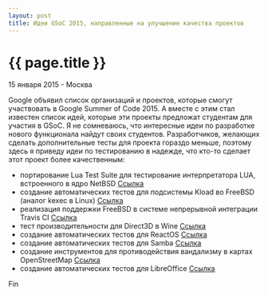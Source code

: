 ```yaml
---
layout: post
title: Идеи GSoC 2015, направленные на улучшение качества проектов
---
```


{{ page.title }}
================

<p class="meta">15 января 2015 - Москва</p>

Google объявил список организаций и проектов, которые смогут участвовать
в Google Summer of Code 2015. А вместе с этим стал известен список
идей, которые эти проекты предложат студентам для участия в GSoC.
Я не сомневаюсь, что интересные идеи по разработке нового функционала
найдут своих студентов. Разработчиков, желающих сделать дополнительные
тесты для проекта гораздо меньше, поэтому здесь я приведу идеи по тестированию
в надежде, что кто-то сделает этот проект более качественным:

- портирование Lua Test Suite для тестирование интерпретатора LUA, встроенного в ядро NetBSD
[Ссылка](http://www.lua.inf.puc-rio.br/gsoc/ideas2015.html#kerneltest)
- создание автоматических тестов для подсистемы Kload во FreeBSD (аналог kexec в Linux)
[Ссылка](https://wiki.freebsd.org/IdeasPage#Test_Kload_.28kexec_for_FreeBSD.29)
- реализация поддержки FreeBSD в системе непрерывной интеграции Travis CI
[Ссылка](https://wiki.freebsd.org/IdeasPage#Travis_Continuous_Integration_Support_for_FreeBSD)
- тест производительности для Direct3D в Wine
[Ссылка](http://wiki.winehq.org/SummerOfCode#head-a8fb54a144e2a03000d36049bb62b42e8503fae5)
- создание автоматических тестов для ReactOS
[Ссылка](http://www.reactos.org/wiki/Google_Summer_of_Code_2015_Ideas#Durability)
- создание автоматических тестов для Samba
[Ссылка](https://wiki.samba.org/index.php/SoC/Ideas#cifs-.3ESamba_automated_test_facility)
- создание инструментов для противодействия вандализму в картах OpenStreetMap
[Ссылка](http://wiki.openstreetmap.org/wiki/Google_Summer_of_Code/2015/Project_Ideas)
- создание автоматических тестов для LibreOffice
[Ссылка](https://wiki.documentfoundation.org/Development/GSoC/Ideas#More_and_better_tests)

Fin
